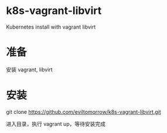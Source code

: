 # k8s-vagrant-libvirt

   Kubernetes install with vagrant libvirt

# 准备

   安装 vagrant, libvirt

# 安装

   git clone https://github.com/eviltomorrow/k8s-vagrant-libvirt.git

   进入目录，执行 vagrant up，等待安装完成

